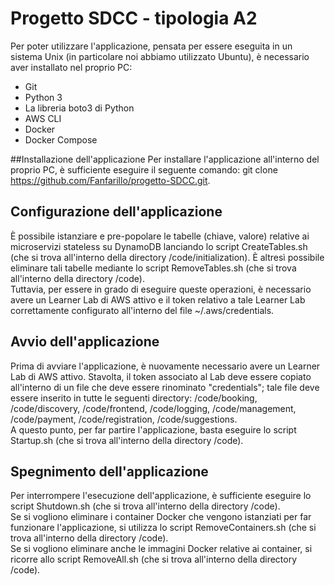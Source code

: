 # Progetto SDCC - tipologia A2
Per poter utilizzare l'applicazione, pensata per essere eseguita in un sistema Unix (in particolare noi abbiamo utilizzato Ubuntu), è necessario aver installato nel proprio PC:
- Git
- Python 3
- La libreria boto3 di Python
- AWS CLI
- Docker
- Docker Compose

##Installazione dell'applicazione
Per installare l'applicazione all'interno del proprio PC, è sufficiente eseguire il seguente comando: git clone https://github.com/Fanfarillo/progetto-SDCC.git.

## Configurazione dell'applicazione
È possibile istanziare e pre-popolare le tabelle (chiave, valore) relative ai microservizi stateless su DynamoDB lanciando lo script CreateTables.sh (che si trova all'interno della directory /code/initialization). È altresì possibile eliminare tali tabelle mediante lo script RemoveTables.sh (che si trova all'interno della directory /code).<br>
Tuttavia, per essere in grado di eseguire queste operazioni, è necessario avere un Learner Lab di AWS attivo e il token relativo a tale Learner Lab correttamente configurato all'interno del file ~/.aws/credentials.<br>

## Avvio dell'applicazione
Prima di avviare l'applicazione, è nuovamente necessario avere un Learner Lab di AWS attivo. Stavolta, il token associato al Lab deve essere copiato all'interno di un file che deve essere rinominato "credentials"; tale file deve essere inserito in tutte le seguenti directory: /code/booking, /code/discovery, /code/frontend, /code/logging, /code/management, /code/payment, /code/registration, /code/suggestions.<br>
A questo punto, per far partire l'applicazione, basta eseguire lo script Startup.sh (che si trova all'interno della directory /code).

## Spegnimento dell'applicazione
Per interrompere l'esecuzione dell'applicazione, è sufficiente eseguire lo script Shutdown.sh (che si trova all'interno della directory /code).<br>
Se si vogliono eliminare i container Docker che vengono istanziati per far funzionare l'applicazione, si utilizza lo script RemoveContainers.sh (che si trova all'interno della directory /code).<br>
Se si vogliono eliminare anche le immagini Docker relative ai container, si ricorre allo script RemoveAll.sh (che si trova all'interno della directory /code).
